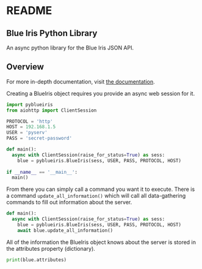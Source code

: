 # README

## Blue Iris Python Library

An async python library for the Blue Iris JSON API.

## Overview
For more in-depth documentation, visit [the documentation](https://nwesterhausen.github.io/pyblueiris/).

Creating a BlueIris object requires you provide an async web session for it.

```python
import pyblueiris
from aiohttp import ClientSession

PROTOCOL = 'http'
HOST = 192.168.1.5
USER = 'pyserv'
PASS = 'secret-password'

def main():  
  async with ClientSession(raise_for_status=True) as sess:
    blue = pyblueiris.BlueIris(sess, USER, PASS, PROTOCOL, HOST)
 
if __name__ == '__main__':
  main()
```

From there you can simply call a command you want it to execute. There is a command `update_all_information()` which will call all data-gathering commands to fill out information about the server.

```python
def main():  
  async with ClientSession(raise_for_status=True) as sess:
    blue = pyblueiris.BlueIris(sess, USER, PASS, PROTOCOL, HOST)
    await blue.update_all_information()
```

All of the information the BlueIris object knows about the server is stored in the attributes property \(dictionary\).

```python
print(blue.attributes)
```

